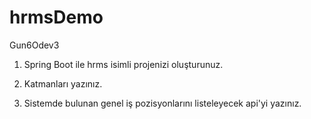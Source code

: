 # hrmsDemo

Gun6Odev3

1. Spring Boot ile hrms isimli projenizi oluşturunuz.

2. Katmanları yazınız.

3. Sistemde bulunan genel iş pozisyonlarını listeleyecek api'yi yazınız.

